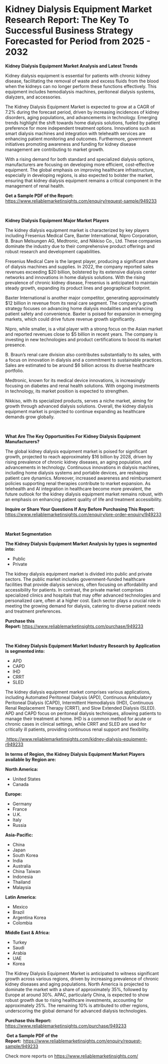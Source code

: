 <p><h1>Kidney Dialysis Equipment Market Research Report: The Key To Successful Business Strategy Forecasted for Period from 2025 - 2032</h1></p><p><strong>Kidney Dialysis Equipment Market Analysis and Latest Trends</strong></p>
<p><p>Kidney dialysis equipment is essential for patients with chronic kidney disease, facilitating the removal of waste and excess fluids from the blood when the kidneys can no longer perform these functions effectively. This equipment includes hemodialysis machines, peritoneal dialysis systems, dialyzers, and accessories. </p><p>The Kidney Dialysis Equipment Market is expected to grow at a CAGR of 7.2% during the forecast period, driven by increasing incidences of kidney disorders, aging populations, and advancements in technology. Emerging trends highlight the shift towards home dialysis solutions, fueled by patient preference for more independent treatment options. Innovations such as smart dialysis machines and integration with telehealth services are enhancing patient monitoring and outcomes. Furthermore, government initiatives promoting awareness and funding for kidney disease management are contributing to market growth. </p><p>With a rising demand for both standard and specialized dialysis options, manufacturers are focusing on developing more efficient, cost-effective equipment. The global emphasis on improving healthcare infrastructure, especially in developing regions, is also expected to bolster the market, ensuring that kidney dialysis equipment remains a critical component in the management of renal health.</p></p>
<p><strong>Get a Sample PDF of the Report:&nbsp;</strong> <a href="https://www.reliablemarketinsights.com/enquiry/request-sample/949233?utm_campaign=2240&utm_medium=2&utm_source=Github&utm_content=ia&utm_term=06032025&utm_id=kidney-dialysis-equipment">https://www.reliablemarketinsights.com/enquiry/request-sample/949233</a></p>
<p>&nbsp;</p>
<p><strong>Kidney Dialysis Equipment Major Market Players</strong></p>
<p><p>The kidney dialysis equipment market is characterized by key players including Fresenius Medical Care, Baxter International, Nipro Corporation, B. Braun Melsungen AG, Medtronic, and Nikkiso Co., Ltd. These companies dominate the industry due to their comprehensive product offerings and robust research and development capabilities.</p><p>Fresenius Medical Care is the largest player, producing a significant share of dialysis machines and supplies. In 2022, the company reported sales revenues exceeding $20 billion, bolstered by its extensive dialysis center networks and innovations in home dialysis solutions. With the rising prevalence of chronic kidney disease, Fresenius is anticipated to maintain steady growth, expanding its product lines and geographical footprint.</p><p>Baxter International is another major competitor, generating approximately $12 billion in revenue from its renal care segment. The company's growth strategy focuses on advancing home dialysis modalities and enhancing patient safety and convenience. Baxter is poised for expansion in emerging markets, which could drive future revenue growth significantly.</p><p>Nipro, while smaller, is a vital player with a strong focus on the Asian market and reported revenues close to $5 billion in recent years. The company is investing in new technologies and product certifications to boost its market presence.</p><p>B. Braun’s renal care division also contributes substantially to its sales, with a focus on innovation in dialysis and a commitment to sustainable practices. Sales are estimated to be around $6 billion across its diverse healthcare portfolio.</p><p>Medtronic, known for its medical device innovations, is increasingly focusing on diabetes and renal health solutions. With ongoing investments in technology, its market position is expected to strengthen.</p><p>Nikkiso, with its specialized products, serves a niche market, aiming for growth through advanced dialysis solutions. Overall, the kidney dialysis equipment market is projected to continue expanding as healthcare demands grow globally.</p></p>
<p>&nbsp;</p>
<p><strong>What Are The Key Opportunities For Kidney Dialysis Equipment Manufacturers?</strong></p>
<p><p>The global kidney dialysis equipment market is poised for significant growth, projected to reach approximately $16 billion by 2028, driven by rising prevalence of chronic kidney diseases, an aging population, and advancements in technology. Continuous innovations in dialysis machines, including home dialysis systems and portable devices, are reshaping patient care dynamics. Moreover, increased awareness and reimbursement policies supporting renal therapies contribute to market expansion. As telehealth and AI integration in healthcare become more prevalent, the future outlook for the kidney dialysis equipment market remains robust, with an emphasis on enhancing patient quality of life and treatment accessibility.</p></p>
<p><strong>Inquire or Share Your Questions If Any Before Purchasing This Report:</strong> <a href="https://www.reliablemarketinsights.com/enquiry/pre-order-enquiry/949233?utm_campaign=2240&utm_medium=2&utm_source=Github&utm_content=ia&utm_term=06032025&utm_id=kidney-dialysis-equipment">https://www.reliablemarketinsights.com/enquiry/pre-order-enquiry/949233</a></p>
<p>&nbsp;</p>
<p><strong>Market Segmentation</strong></p>
<p><strong>The Kidney Dialysis Equipment Market Analysis by types is segmented into:</strong></p>
<p><ul><li>Public</li><li>Private</li></ul></p>
<p><p>The kidney dialysis equipment market is divided into public and private sectors. The public market includes government-funded healthcare facilities that provide dialysis services, often focusing on affordability and accessibility for patients. In contrast, the private market comprises specialized clinics and hospitals that may offer advanced technologies and personalized care, often at a higher cost. Each sector plays a crucial role in meeting the growing demand for dialysis, catering to diverse patient needs and treatment preferences.</p></p>
<p><strong>Purchase this Report:&nbsp;</strong><a href="https://www.reliablemarketinsights.com/purchase/949233?utm_campaign=2240&utm_medium=2&utm_source=Github&utm_content=ia&utm_term=06032025&utm_id=kidney-dialysis-equipment">https://www.reliablemarketinsights.com/purchase/949233</a></p>
<p>&nbsp;</p>
<p><strong>The Kidney Dialysis Equipment Market Industry Research by Application is segmented into:</strong></p>
<p><ul><li>APD</li><li>CAPD</li><li>IHD</li><li>CRRT</li><li>SLED</li></ul></p>
<p><p>The kidney dialysis equipment market comprises various applications, including Automated Peritoneal Dialysis (APD), Continuous Ambulatory Peritoneal Dialysis (CAPD), Intermittent Hemodialysis (IHD), Continuous Renal Replacement Therapy (CRRT), and Slow Extended Dialysis (SLED). APD and CAPD focus on peritoneal dialysis techniques, allowing patients to manage their treatment at home. IHD is a common method for acute or chronic cases in clinical settings, while CRRT and SLED are used for critically ill patients, providing continuous renal support and flexibility.</p></p>
<p><a href="https://www.reliablemarketinsights.com/kidney-dialysis-equipment-r949233?utm_campaign=2240&utm_medium=2&utm_source=Github&utm_content=ia&utm_term=06032025&utm_id=kidney-dialysis-equipment">&nbsp;https://www.reliablemarketinsights.com/kidney-dialysis-equipment-r949233</a></p>
<p><strong>In terms of Region, the Kidney Dialysis Equipment Market Players available by Region are:</strong></p>
<p>
    <p> <strong> North America: </strong>
        <ul>
            <li>United States</li>
            <li>Canada</li>
        </ul>
        </p> 
    <p> <strong> Europe: </strong>
        <ul>
            <li>Germany</li>
            <li>France</li>
            <li>U.K.</li>
            <li>Italy</li>
            <li>Russia</li>
        </ul>
        </p> 
    <p> <strong> Asia-Pacific: </strong>
        <ul>
            <li>China</li>
            <li>Japan</li>
            <li>South Korea</li>
            <li>India</li>
            <li>Australia</li>
            <li>China Taiwan</li>
            <li>Indonesia</li>
            <li>Thailand</li>
            <li>Malaysia</li>
        </ul>
        </p> 
    <p> <strong> Latin America: </strong>
        <ul>
            <li>Mexico</li>
            <li>Brazil</li>
            <li>Argentina Korea</li>
            <li>Colombia</li>
        </ul>
        </p> 
    <p> <strong> Middle East & Africa: </strong>
        <ul>
            <li>Turkey</li>
            <li>Saudi</li>
            <li>Arabia</li>
            <li>UAE</li>
            <li>Korea</li>
        </ul>
    </p>
    </p>
<p><p>The Kidney Dialysis Equipment Market is anticipated to witness significant growth across various regions, driven by increasing prevalence of chronic kidney diseases and aging populations. North America is projected to dominate the market with a share of approximately 35%, followed by Europe at around 30%. APAC, particularly China, is expected to show robust growth due to rising healthcare investments, accounting for approximately 25%. The remaining 10% is attributed to other regions, underscoring the global demand for advanced dialysis technologies.</p></p>
<p><strong>Purchase this Report: </strong><a href="https://www.reliablemarketinsights.com/purchase/949233?utm_campaign=2240&utm_medium=2&utm_source=Github&utm_content=ia&utm_term=06032025&utm_id=kidney-dialysis-equipment">https://www.reliablemarketinsights.com/purchase/949233</a></p>
<p>&nbsp;<strong>Get a Sample PDF of the Report:&nbsp;&nbsp;</strong><a href="https://www.reliablemarketinsights.com/enquiry/request-sample/949233?utm_campaign=2240&utm_medium=2&utm_source=Github&utm_content=ia&utm_term=06032025&utm_id=kidney-dialysis-equipment">https://www.reliablemarketinsights.com/enquiry/request-sample/949233</a></p>
<p><strong></strong></p>
<p>Check more reports on <a href="https://www.reliablemarketinsights.com/?utm_campaign=2240&utm_medium=2&utm_source=Github&utm_content=ia&utm_term=06032025&utm_id=kidney-dialysis-equipment">https://www.reliablemarketinsights.com/</a></p>
